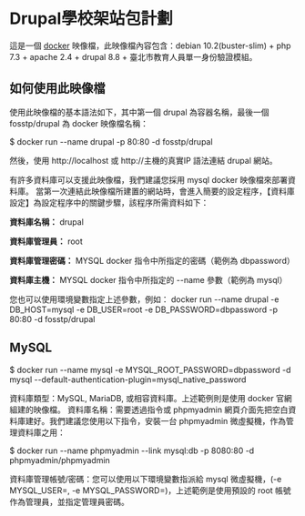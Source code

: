 # Drupal學校架站包計劃
這是一個 [docker](https://www.docker.com/) 映像檔，此映像檔內容包含：debian 10.2(buster-slim) + php 7.3 + apache 2.4 + drupal 8.8 + 臺北市教育人員單一身份驗證模組。

## 如何使用此映像檔
使用此映像檔的基本語法如下，其中第一個 drupal 為容器名稱，最後一個 fosstp/drupal 為 docker 映像檔名稱：

$ docker run --name drupal -p 80:80 -d fosstp/drupal

然後，使用 http://localhost 或 http://主機的真實IP 語法連結 drupal 網站。

有許多資料庫可以支援此映像檔，我們建議您採用 mysql docker 映像檔來部署資料庫。
當第一次連結此映像檔所建置的網站時，會進入簡要的設定程序，【資料庫設定】為設定程序中的關鍵步驟，該程序所需資料如下：

__資料庫名稱：__ drupal

__資料庫管理員：__ root

__資料庫管理密碼：__ MYSQL docker 指令中所指定的密碼（範例為 dbpassword）

__資料庫主機：__ MYSQL docker 指令中所指定的 --name 參數（範例為 mysql）

您也可以使用環境變數指定上述參數，例如：
docker run --name drupal -e DB_HOST=mysql -e DB_USER=root -e DB_PASSWORD=dbpassword -p 80:80 -d fosstp/drupal

## MySQL
$ docker run --name mysql -e MYSQL_ROOT_PASSWORD=dbpassword -d mysql --default-authentication-plugin=mysql_native_password

資料庫類型：MySQL, MariaDB, 或相容資料庫。上述範例則是使用 docker 官網組建的映像檔。
資料庫名稱：需要透過指令或 phpmyadmin 網頁介面先把空白資料庫建好。我們建議您使用以下指令，安裝一台 phpmyadmin 微虛擬機，作為管理資料庫之用：

$ docker run --name phpmyadmin --link mysql:db -p 8080:80 -d phpmyadmin/phpmyadmin

資料庫管理帳號/密碼：您可以使用以下環境變數指派給 mysql 微虛擬機，(-e MYSQL_USER=, -e MYSQL_PASSWORD=)，上述範例是使用預設的 root 帳號作為管理員，並指定管理員密碼。
